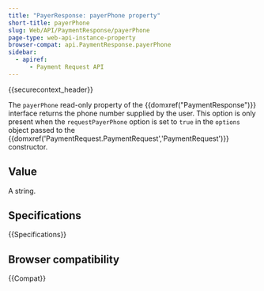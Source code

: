 ```yaml
---
title: "PayerResponse: payerPhone property"
short-title: payerPhone
slug: Web/API/PaymentResponse/payerPhone
page-type: web-api-instance-property
browser-compat: api.PaymentResponse.payerPhone
sidebar:
  - apiref:
      - Payment Request API
---
```


{{securecontext_header}}

The `payerPhone` read-only property of the {{domxref("PaymentResponse")}}
interface returns the phone number supplied by the user. This option is only present
when the `requestPayerPhone` option is set to `true` in the
`options` object passed to the
{{domxref('PaymentRequest.PaymentRequest','PaymentRequest')}} constructor.

## Value

A string.

## Specifications

{{Specifications}}

## Browser compatibility

{{Compat}}
